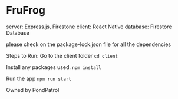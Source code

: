 # FruFrog

server: Express.js, Firestone
client: React Native 
database: Firestore Database

please check on the package-lock.json file for all the dependencies

Steps to Run:
Go to the client folder
```cd client```

Install any packages used.
```npm install``` 

Run the app
```npm run start```

Owned by PondPatrol


